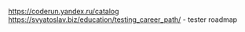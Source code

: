 https://coderun.yandex.ru/catalog
https://svyatoslav.biz/education/testing_career_path/ - tester roadmap